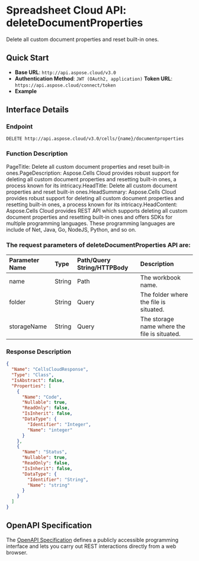 # **Spreadsheet Cloud API: deleteDocumentProperties**

Delete all custom document properties and reset built-in ones. 

## **Quick Start**

- **Base URL**: `http://api.aspose.cloud/v3.0`
- **Authentication Method**: `JWT (OAuth2, application)`  **Token URL**: `https://api.aspose.cloud/connect/token`
- **Example** 
<script src="https://gist.github.com/aspose-cells-cloud-gists/8a5b324fdf3e574dbd747c1a1e24b05d.js?file=Example30_DeleteDocumentProperties.cs"></script>

## **Interface Details**

### **Endpoint** 

```
DELETE http://api.aspose.cloud/v3.0/cells/{name}/documentproperties
```

### **Function Description**
PageTitle: Delete all custom document properties and reset built-in ones.PageDescription: Aspose.Cells Cloud provides robust support for deleting all custom document properties and resetting built-in ones, a process known for its intricacy.HeadTitle:  Delete all custom document properties and reset built-in ones.HeadSummary: Aspose.Cells Cloud provides robust support for deleting all custom document properties and resetting built-in ones, a process known for its intricacy.HeadContent: Aspose.Cells Cloud provides REST API which supports deleting all custom document properties and resetting built-in ones and offers SDKs for multiple programming languages. These programming languages are include of Net, Java, Go, NodeJS, Python, and so on.

### The request parameters of **deleteDocumentProperties** API are: 

| Parameter Name | Type | Path/Query String/HTTPBody | Description | 
| :- | :- | :- |:- | 
|name|String|Path|The workbook name.|
|folder|String|Query|The folder where the file is situated.|
|storageName|String|Query|The storage name where the file is situated.|


### **Response Description**
```json
{
  "Name": "CellsCloudResponse",
  "Type": "Class",
  "IsAbstract": false,
  "Properties": [
    {
      "Name": "Code",
      "Nullable": true,
      "ReadOnly": false,
      "IsInherit": false,
      "DataType": {
        "Identifier": "Integer",
        "Name": "integer"
      }
    },
    {
      "Name": "Status",
      "Nullable": true,
      "ReadOnly": false,
      "IsInherit": false,
      "DataType": {
        "Identifier": "String",
        "Name": "string"
      }
    }
  ]
}
```

## OpenAPI Specification

The [OpenAPI Specification](https://reference.aspose.cloud/cells/#/PropertiesController/DeleteDocumentProperties) defines a publicly accessible programming interface and lets you carry out REST interactions directly from a web browser.

